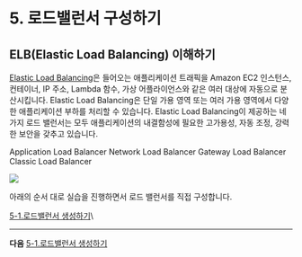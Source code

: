 # 5. 로드밸런서 구성하기

## ELB(Elastic Load Balancing) 이해하기

[Elastic Load Balancing](https://aws.amazon.com/ko/elasticloadbalancing/?elb-whats-new.sort-by=item.additionalFields.postDateTime\&elb-whats-new.sort-order=desc)은 들어오는 애플리케이션 트래픽을 Amazon EC2 인스턴스, 컨테이너, IP 주소, Lambda 함수, 가상 어플라이언스와 같은 여러 대상에 자동으로 분산시킵니다. Elastic Load Balancing은 단일 가용 영역 또는 여러 가용 영역에서 다양한 애플리케이션 부하를 처리할 수 있습니다. Elastic Load Balancing이 제공하는 네 가지 로드 밸런서는 모두 애플리케이션의 내결함성에 필요한 고가용성, 자동 조정, 강력한 보안을 갖추고 있습니다.

Application Load Balancer Network Load Balancer Gateway Load Balancer Classic Load Balancer

![](../5.ELB/images/architecture\(1\).svg)

아래의 순서 대로 실습을 진행하면서 로드 밸런서를 직접 구성합니다.

[5-1.로드밸런서 생성하기](../5.ELB/5-1.create-elb.md)\


***

**다음** [5-1.로드밸런서 생성하기](../5.ELB/5-1.create-elb.md)
